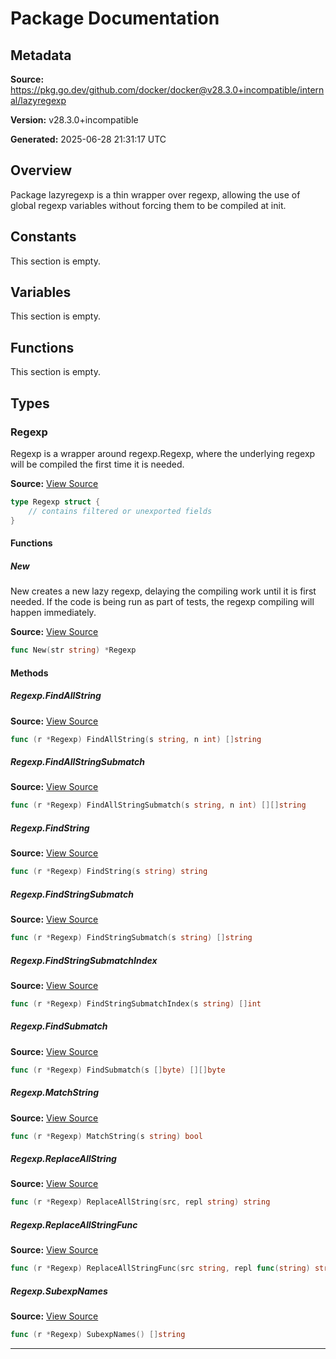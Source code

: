 # Package Documentation

## Metadata

**Source:** https://pkg.go.dev/github.com/docker/docker@v28.3.0+incompatible/internal/lazyregexp

**Version:** v28.3.0+incompatible

**Generated:** 2025-06-28 21:31:17 UTC

## Overview

Package lazyregexp is a thin wrapper over regexp, allowing the use of global
regexp variables without forcing them to be compiled at init.


## Constants

This section is empty.

## Variables

This section is empty.

## Functions

This section is empty.

## Types

### Regexp

Regexp is a wrapper around regexp.Regexp, where the underlying regexp will be
compiled the first time it is needed.

**Source:** [View Source](https://github.com/docker/docker/blob/v28.3.0/internal/lazyregexp/lazyregexp.go#L22)  

```go
type Regexp struct {
	// contains filtered or unexported fields
}
```

#### Functions

##### New

New creates a new lazy regexp, delaying the compiling work until it is first
needed. If the code is being run as part of tests, the regexp compiling will
happen immediately.

**Source:** [View Source](https://github.com/docker/docker/blob/v28.3.0/internal/lazyregexp/lazyregexp.go#L83)  

```go
func New(str string) *Regexp
```

#### Methods

##### Regexp.FindAllString

**Source:** [View Source](https://github.com/docker/docker/blob/v28.3.0/internal/lazyregexp/lazyregexp.go#L62)  

```go
func (r *Regexp) FindAllString(s string, n int) []string
```

##### Regexp.FindAllStringSubmatch

**Source:** [View Source](https://github.com/docker/docker/blob/v28.3.0/internal/lazyregexp/lazyregexp.go#L42)  

```go
func (r *Regexp) FindAllStringSubmatch(s string, n int) [][]string
```

##### Regexp.FindString

**Source:** [View Source](https://github.com/docker/docker/blob/v28.3.0/internal/lazyregexp/lazyregexp.go#L58)  

```go
func (r *Regexp) FindString(s string) string
```

##### Regexp.FindStringSubmatch

**Source:** [View Source](https://github.com/docker/docker/blob/v28.3.0/internal/lazyregexp/lazyregexp.go#L46)  

```go
func (r *Regexp) FindStringSubmatch(s string) []string
```

##### Regexp.FindStringSubmatchIndex

**Source:** [View Source](https://github.com/docker/docker/blob/v28.3.0/internal/lazyregexp/lazyregexp.go#L50)  

```go
func (r *Regexp) FindStringSubmatchIndex(s string) []int
```

##### Regexp.FindSubmatch

**Source:** [View Source](https://github.com/docker/docker/blob/v28.3.0/internal/lazyregexp/lazyregexp.go#L38)  

```go
func (r *Regexp) FindSubmatch(s []byte) [][]byte
```

##### Regexp.MatchString

**Source:** [View Source](https://github.com/docker/docker/blob/v28.3.0/internal/lazyregexp/lazyregexp.go#L66)  

```go
func (r *Regexp) MatchString(s string) bool
```

##### Regexp.ReplaceAllString

**Source:** [View Source](https://github.com/docker/docker/blob/v28.3.0/internal/lazyregexp/lazyregexp.go#L54)  

```go
func (r *Regexp) ReplaceAllString(src, repl string) string
```

##### Regexp.ReplaceAllStringFunc

**Source:** [View Source](https://github.com/docker/docker/blob/v28.3.0/internal/lazyregexp/lazyregexp.go#L70)  

```go
func (r *Regexp) ReplaceAllStringFunc(src string, repl func(string) string) string
```

##### Regexp.SubexpNames

**Source:** [View Source](https://github.com/docker/docker/blob/v28.3.0/internal/lazyregexp/lazyregexp.go#L74)  

```go
func (r *Regexp) SubexpNames() []string
```

---

